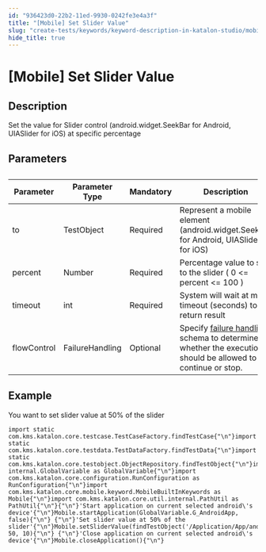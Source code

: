 ```yaml
---
id: "936423d0-22b2-11ed-9930-0242fe3e4a3f"
title: "[Mobile] Set Slider Value"
slug: "create-tests/keywords/keyword-description-in-katalon-studio/mobile-keywords/mobile-set-slider-value"
hide_title: true
---
```


# <a id="id_0" class="anchor_top_offset"/><a id="ariaid-title1" class="anchor_top_offset"/>[Mobile] Set Slider Value


## <a id="id_0__id_1" class="anchor_top_offset"/>Description

              
<p xmlns="http://www.w3.org/1999/xhtml" className="p">Set the value for Slider control (android.widget.SeekBar for   Android, UIASlider for iOS) at specific percentage</p> 
      

## <a id="id_0__id_2" class="anchor_top_offset"/>Parameters

              
<table xmlns="http://www.w3.org/1999/xhtml" className="table anchor_top_offset" id="id_0__ded3c4fd-3ccd-4259-8e3f-63f67ad5cce5"><caption /><thead className="thead"><tr className><th className="entry anchor_top_offset" id="id_0__ded3c4fd-3ccd-4259-8e3f-63f67ad5cce5__entry__1">Parameter</th><th className="entry anchor_top_offset" id="id_0__ded3c4fd-3ccd-4259-8e3f-63f67ad5cce5__entry__2">Parameter Type</th><th className="entry anchor_top_offset" id="id_0__ded3c4fd-3ccd-4259-8e3f-63f67ad5cce5__entry__3">Mandatory</th><th className="entry anchor_top_offset" id="id_0__ded3c4fd-3ccd-4259-8e3f-63f67ad5cce5__entry__4">Description</th></tr></thead><tbody className="tbody"><tr className><td className="entry" headers="id_0__ded3c4fd-3ccd-4259-8e3f-63f67ad5cce5__entry__1 id_0__ded3c4fd-3ccd-4259-8e3f-63f67ad5cce5__entry__2 id_0__ded3c4fd-3ccd-4259-8e3f-63f67ad5cce5__entry__3 id_0__ded3c4fd-3ccd-4259-8e3f-63f67ad5cce5__entry__4 ">to</td><td className="entry" headers="id_0__ded3c4fd-3ccd-4259-8e3f-63f67ad5cce5__entry__1 id_0__ded3c4fd-3ccd-4259-8e3f-63f67ad5cce5__entry__2 id_0__ded3c4fd-3ccd-4259-8e3f-63f67ad5cce5__entry__3 id_0__ded3c4fd-3ccd-4259-8e3f-63f67ad5cce5__entry__4 ">TestObject</td><td className="entry" headers="id_0__ded3c4fd-3ccd-4259-8e3f-63f67ad5cce5__entry__1 id_0__ded3c4fd-3ccd-4259-8e3f-63f67ad5cce5__entry__2 id_0__ded3c4fd-3ccd-4259-8e3f-63f67ad5cce5__entry__3 id_0__ded3c4fd-3ccd-4259-8e3f-63f67ad5cce5__entry__4 ">Required</td><td className="entry" headers="id_0__ded3c4fd-3ccd-4259-8e3f-63f67ad5cce5__entry__1 id_0__ded3c4fd-3ccd-4259-8e3f-63f67ad5cce5__entry__2 id_0__ded3c4fd-3ccd-4259-8e3f-63f67ad5cce5__entry__3 id_0__ded3c4fd-3ccd-4259-8e3f-63f67ad5cce5__entry__4 ">Represent a mobile element (android.widget.SeekBar for Android,         UIASlider for iOS)</td></tr><tr className><td className="entry" headers="id_0__ded3c4fd-3ccd-4259-8e3f-63f67ad5cce5__entry__1 id_0__ded3c4fd-3ccd-4259-8e3f-63f67ad5cce5__entry__2 id_0__ded3c4fd-3ccd-4259-8e3f-63f67ad5cce5__entry__3 id_0__ded3c4fd-3ccd-4259-8e3f-63f67ad5cce5__entry__4 ">percent</td><td className="entry" headers="id_0__ded3c4fd-3ccd-4259-8e3f-63f67ad5cce5__entry__1 id_0__ded3c4fd-3ccd-4259-8e3f-63f67ad5cce5__entry__2 id_0__ded3c4fd-3ccd-4259-8e3f-63f67ad5cce5__entry__3 id_0__ded3c4fd-3ccd-4259-8e3f-63f67ad5cce5__entry__4 ">Number</td><td className="entry" headers="id_0__ded3c4fd-3ccd-4259-8e3f-63f67ad5cce5__entry__1 id_0__ded3c4fd-3ccd-4259-8e3f-63f67ad5cce5__entry__2 id_0__ded3c4fd-3ccd-4259-8e3f-63f67ad5cce5__entry__3 id_0__ded3c4fd-3ccd-4259-8e3f-63f67ad5cce5__entry__4 ">Required</td><td className="entry" headers="id_0__ded3c4fd-3ccd-4259-8e3f-63f67ad5cce5__entry__1 id_0__ded3c4fd-3ccd-4259-8e3f-63f67ad5cce5__entry__2 id_0__ded3c4fd-3ccd-4259-8e3f-63f67ad5cce5__entry__3 id_0__ded3c4fd-3ccd-4259-8e3f-63f67ad5cce5__entry__4 ">Percentage value to set to the slider ( 0 &lt;= percent &lt;=         100 )</td></tr><tr className><td className="entry" headers="id_0__ded3c4fd-3ccd-4259-8e3f-63f67ad5cce5__entry__1 id_0__ded3c4fd-3ccd-4259-8e3f-63f67ad5cce5__entry__2 id_0__ded3c4fd-3ccd-4259-8e3f-63f67ad5cce5__entry__3 id_0__ded3c4fd-3ccd-4259-8e3f-63f67ad5cce5__entry__4 ">timeout</td><td className="entry" headers="id_0__ded3c4fd-3ccd-4259-8e3f-63f67ad5cce5__entry__1 id_0__ded3c4fd-3ccd-4259-8e3f-63f67ad5cce5__entry__2 id_0__ded3c4fd-3ccd-4259-8e3f-63f67ad5cce5__entry__3 id_0__ded3c4fd-3ccd-4259-8e3f-63f67ad5cce5__entry__4 ">int</td><td className="entry" headers="id_0__ded3c4fd-3ccd-4259-8e3f-63f67ad5cce5__entry__1 id_0__ded3c4fd-3ccd-4259-8e3f-63f67ad5cce5__entry__2 id_0__ded3c4fd-3ccd-4259-8e3f-63f67ad5cce5__entry__3 id_0__ded3c4fd-3ccd-4259-8e3f-63f67ad5cce5__entry__4 ">Required</td><td className="entry" headers="id_0__ded3c4fd-3ccd-4259-8e3f-63f67ad5cce5__entry__1 id_0__ded3c4fd-3ccd-4259-8e3f-63f67ad5cce5__entry__2 id_0__ded3c4fd-3ccd-4259-8e3f-63f67ad5cce5__entry__3 id_0__ded3c4fd-3ccd-4259-8e3f-63f67ad5cce5__entry__4 ">System will wait at most timeout (seconds) to return         result</td></tr><tr className><td className="entry" headers="id_0__ded3c4fd-3ccd-4259-8e3f-63f67ad5cce5__entry__1 id_0__ded3c4fd-3ccd-4259-8e3f-63f67ad5cce5__entry__2 id_0__ded3c4fd-3ccd-4259-8e3f-63f67ad5cce5__entry__3 id_0__ded3c4fd-3ccd-4259-8e3f-63f67ad5cce5__entry__4 ">flowControl</td><td className="entry" headers="id_0__ded3c4fd-3ccd-4259-8e3f-63f67ad5cce5__entry__1 id_0__ded3c4fd-3ccd-4259-8e3f-63f67ad5cce5__entry__2 id_0__ded3c4fd-3ccd-4259-8e3f-63f67ad5cce5__entry__3 id_0__ded3c4fd-3ccd-4259-8e3f-63f67ad5cce5__entry__4 ">FailureHandling</td><td className="entry" headers="id_0__ded3c4fd-3ccd-4259-8e3f-63f67ad5cce5__entry__1 id_0__ded3c4fd-3ccd-4259-8e3f-63f67ad5cce5__entry__2 id_0__ded3c4fd-3ccd-4259-8e3f-63f67ad5cce5__entry__3 id_0__ded3c4fd-3ccd-4259-8e3f-63f67ad5cce5__entry__4 ">Optional</td><td className="entry" headers="id_0__ded3c4fd-3ccd-4259-8e3f-63f67ad5cce5__entry__1 id_0__ded3c4fd-3ccd-4259-8e3f-63f67ad5cce5__entry__2 id_0__ded3c4fd-3ccd-4259-8e3f-63f67ad5cce5__entry__3 id_0__ded3c4fd-3ccd-4259-8e3f-63f67ad5cce5__entry__4 ">Specify <a className="xref" href="/docs/maintain/configure-failure-handling-settings-in-katalon-studio">failure handling</a> schema to         determine whether the execution should be allowed to continue or         stop.</td></tr></tbody></table> 
      

## <a id="id_0__id_3" class="anchor_top_offset"/>Example

              
<p xmlns="http://www.w3.org/1999/xhtml" className="p">You want to set slider value at 50% of the slider</p> 
              
<pre xmlns="http://www.w3.org/1999/xhtml" className="pre codeblock"><code>import static com.kms.katalon.core.testcase.TestCaseFactory.findTestCase{"\n"}import static com.kms.katalon.core.testdata.TestDataFactory.findTestData{"\n"}import static com.kms.katalon.core.testobject.ObjectRepository.findTestObject{"\n"}import internal.GlobalVariable as GlobalVariable{"\n"}import com.kms.katalon.core.configuration.RunConfiguration as RunConfiguration{"\n"}import com.kms.katalon.core.mobile.keyword.MobileBuiltInKeywords as Mobile{"\n"}import com.kms.katalon.core.util.internal.PathUtil as PathUtil{"\n"}{"\n"}'Start application on current selected android\'s device'{"\n"}Mobile.startApplication(GlobalVariable.G_AndroidApp, false){"\n"} {"\n"}'Set slider value at 50% of the slider'{"\n"}Mobile.setSliderValue(findTestObject('/Application/App/android.widget.SeekBar0'), 50, 10){"\n"} {"\n"}'Close application on current selected android\'s device'{"\n"}Mobile.closeApplication(){"\n"}</code></pre> 
            
